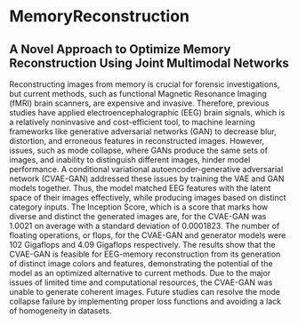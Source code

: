 # MemoryReconstruction
## A Novel Approach to Optimize Memory Reconstruction Using Joint Multimodal Networks

Reconstructing images from memory is crucial for forensic investigations, but current methods, such as functional Magnetic Resonance Imaging (fMRI) brain scanners, are expensive and invasive. Therefore, previous studies have applied electroencephalographic (EEG) brain signals, which is a relatively noninvasive and cost-efficient tool, to machine learning frameworks like generative adversarial networks (GAN) to decrease blur, distortion, and erroneous features in reconstructed images. However, issues, such as mode collapse, where GANs produce the same sets of images, and inability to distinguish different images, hinder model performance. A conditional variational autoencoder-generative adversarial network (CVAE-GAN) addressed these issues by training the VAE and GAN models together. Thus, the model matched EEG features with the latent space of their images effectively, while producing images based on distinct category inputs. The Inception Score, which is a score that marks how diverse and distinct the generated images are, for the CVAE-GAN was 1.0021 on average with a standard deviation of 0.0001823. The number of floating operations, or flops, for the CVAE-GAN and generator models were 102 Gigaflops and 4.09 Gigaflops respectively. The results show that the CVAE-GAN is feasible for EEG-memory reconstruction from its generation of distinct image colors and features, demonstrating the potential of the model as an optimized alternative to current methods. Due to the major issues of limited time and computational resources, the CVAE-GAN was unable to generate coherent images. Future studies can resolve the mode collapse failure by implementing proper loss functions and avoiding a lack of homogeneity in datasets.

